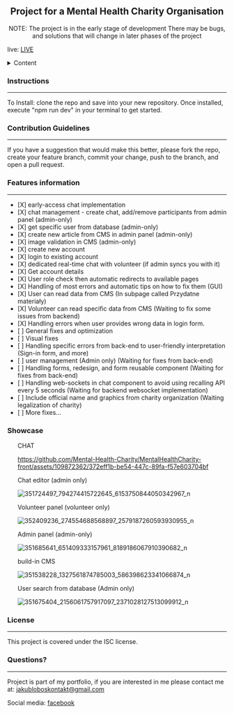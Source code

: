 
  <h2 align="center">Project for a Mental Health Charity Organisation</h2>
  <p align="center">NOTE: The project is in the early stage of development There may be bugs, and solutions that will change in later phases of the project</p>
  <p>live: <a href="https://mentalhealthcharity-front-production.up.railway.app/" target="_blank" rel="noopener">LIVE</a>
  
  <details>
    <summary>Content</summary>
    <ol>
      <li>
        <a href="#instructions">Installation Instructions</a>
      </li>
      <li><a href="#usage">Usage Information</a></li>
      <li><a href="#contributing">Contribution Guidelines</a></li>
      <li><a href="#features">Features list</a></li>
      <li><a href="#questions">Questions, and contact</a></li>
    </ol>
  </details>
  
  <h3 id="instructions">Instructions</h3>
  <hr>
  <p>To Install: clone the repo and save into your new repository. Once installed, execute "npm run dev" in your terminal to get started.</p>
  
  <h3 id="contributing">Contribution Guidelines</h3>
  <hr>
  <p>If you have a suggestion that would make this better, please fork the repo, create your feature branch, commit your change, push to the branch, and open a pull request.</p>
  
  <h3 id="features">Features information</h3>
  <hr>
  <ul>
    <li>[X] early-access chat implementation</li>
    <li>[X] chat management - create chat, add/remove participants from admin panel (admin-only)</li>
    <li>[X] get specific user from database (admin-only)</li>
    <li>[X] create new article from CMS in admin panel (admin-only)</li>
    <li>[X] image validation in CMS (admin-only)</li>
    <li>[X] create new account</li>
    <li>[X] login to existing account</li>
    <li>[X] dedicated real-time chat with volunteer (if admin syncs you with it)</li>
    <li>[X] Get account details</li>
    <li>[X] User role check then automatic redirects to available pages</li>
    <li>[X] Handling of most errors and automatic tips on how to fix them (GUI)</li>
    <li>[X] User can read data from CMS (In subpage called Przydatne materiały)</li>
    <li>[X] Volunteer can read specific data from CMS (Waiting to fix some issues from backend)</li>
    <li>[X] Handling errors when user provides wrong data in login form.</li>
    <li>[ ] General fixes and optimization</li>
    <li>[ ] Visual fixes</li>
    <li>[ ] Handling specific errors from back-end to user-friendly interpretation (Sign-in form, and more)</li>
    <li>[ ] user management (Admin only) (Waiting for fixes from back-end)</li>
    <li>[ ] Handling forms, redesign, and form reusable component (Waiting for fixes from back-end)</li>
    <li>[ ] Handling web-sockets in chat component to avoid using recalling API every 5 seconds (Waiting for backend websocket implementation)</li>
    <li>[ ] Include official name and graphics from charity organization (Waiting legalization of charity)</li>
    <li>[ ] More fixes...</li>
</ul>

<h3>Showcase</h3>
<ul>
  
<p>CHAT</p>


https://github.com/Mental-Health-Charity/MentalHealthCharity-front/assets/109872362/372eff1b-be54-447c-89fa-f57e603704bf

<p>Chat editor (admin only)</p>

![351724497_794274415722645_6153750844050342967_n](https://github.com/Mental-Health-Charity/MentalHealthCharity-front/assets/109872362/4d9bdf5c-d33f-485e-a3aa-ef9c534f171d)

<p>Volunteer panel (volunteer only)</p>

![352409236_274554688568897_2579187260593930955_n](https://github.com/Mental-Health-Charity/MentalHealthCharity-front/assets/109872362/9e3e119b-e62f-4ac3-b338-73632b79f499)

<p>Admin panel (admin-only)</p>

![351685641_651409333157961_8189186067910390682_n](https://github.com/Mental-Health-Charity/MentalHealthCharity-front/assets/109872362/7c90314e-57e4-4bfb-a818-7d5215988001)


<p>build-in CMS</p>

![351538228_1327561874785003_586398623341066874_n](https://github.com/Mental-Health-Charity/MentalHealthCharity-front/assets/109872362/87fcb327-58c9-49ee-9cd5-3cfaa019c1eb)

<p>User search from database (Admin only)</p>

![351675404_2156061757917097_2371028127513099912_n](https://github.com/Mental-Health-Charity/MentalHealthCharity-front/assets/109872362/6de6be2c-229b-4b9f-b50f-13ce292bc466)


</ul>
  
  <h3 id="license">License</h3>
  <hr>
  <p>This project is covered under the ISC license.</p>

  
  <h3 id="questions">Questions?</h3>
  <hr>
  <p>Project is part of my portfolio, if you are interested in me please contact me at: <a href="mailto:jakubloboskontakt@gmail.com">jakubloboskontakt@gmail.com</a></p>
  <p>Social media: <a href="https://www.facebook.com/profile.php?id=100014322582448" target="_blank" rel="noopener">facebook</a></p>
